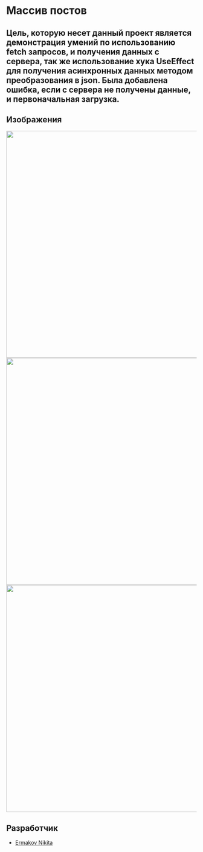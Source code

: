 # Массив постов
<h2>Цель, которую несет данный проект является демонстрация умений по использованию fetch запросов, и получения данных с сервера, так же использование хука UseEffect для получения асинхронных данных методом преобразования в json. Была добавлена ошибка, если с сервера не получены данные, и первоначальная загрузка. </h2>

## Изображения
<p>
    <img src="https://i.ibb.co/FKDrvHS/image.png" width = "600px">  
    <img src="https://i.ibb.co/q1zsRbX/image.png" width = "600px">  
    <img src="https://i.ibb.co/ThXDv20/image.png" width = "600px">  
</p>

## Разработчик

- [Ermakov Nikita](https://github.com/agr0meow)

